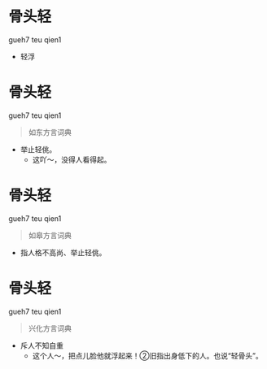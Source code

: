 # 骨头轻
gueh7 teu qien1
- 轻浮

# 骨头轻
gueh7 teu qien1
> 如东方言词典
- 举止轻佻。
  - 这吖～，没得人看得起。

# 骨头轻
gueh7 teu qien1
> 如皋方言词典
- 指人格不高尚、举止轻佻。

# 骨头轻
gueh7 teu qien1
> 兴化方言词典
- 斥人不知自重
  - 这个人～，把点儿脸他就浮起来！②旧指出身低下的人。也说“轻骨头”。
